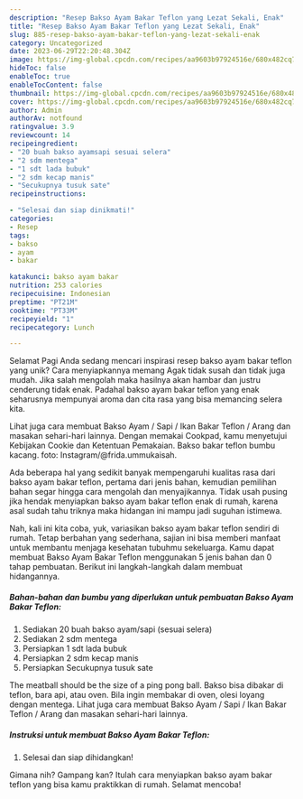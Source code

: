 ```yaml
---
description: "Resep Bakso Ayam Bakar Teflon yang Lezat Sekali, Enak"
title: "Resep Bakso Ayam Bakar Teflon yang Lezat Sekali, Enak"
slug: 885-resep-bakso-ayam-bakar-teflon-yang-lezat-sekali-enak
category: Uncategorized
date: 2023-06-29T22:20:48.304Z
image: https://img-global.cpcdn.com/recipes/aa9603b97924516e/680x482cq70/bakso-ayam-bakar-teflon-foto-resep-utama.jpg
hideToc: false
enableToc: true
enableTocContent: false
thumbnail: https://img-global.cpcdn.com/recipes/aa9603b97924516e/680x482cq70/bakso-ayam-bakar-teflon-foto-resep-utama.jpg
cover: https://img-global.cpcdn.com/recipes/aa9603b97924516e/680x482cq70/bakso-ayam-bakar-teflon-foto-resep-utama.jpg
author: Admin
authorAv: notfound
ratingvalue: 3.9
reviewcount: 14
recipeingredient:
- "20 buah bakso ayamsapi sesuai selera"
- "2 sdm mentega"
- "1 sdt lada bubuk"
- "2 sdm kecap manis"
- "Secukupnya tusuk sate"
recipeinstructions:

- "Selesai dan siap dinikmati!"
categories:
- Resep
tags:
- bakso
- ayam
- bakar

katakunci: bakso ayam bakar 
nutrition: 253 calories
recipecuisine: Indonesian
preptime: "PT21M"
cooktime: "PT33M"
recipeyield: "1"
recipecategory: Lunch

---
```



Selamat Pagi Anda sedang mencari inspirasi resep bakso ayam bakar teflon yang unik? Cara menyiapkannya memang Agak tidak susah dan tidak juga mudah. Jika salah mengolah maka hasilnya akan hambar dan justru cenderung tidak enak. Padahal bakso ayam bakar teflon yang enak seharusnya mempunyai aroma dan cita rasa yang bisa memancing selera kita.


Lihat juga cara membuat Bakso Ayam / Sapi / Ikan Bakar Teflon / Arang dan masakan sehari-hari lainnya. Dengan memakai Cookpad, kamu menyetujui Kebijakan Cookie dan Ketentuan Pemakaian. Bakso bakar teflon bumbu kacang. foto: Instagram/@frida.ummukaisah.

Ada beberapa hal yang sedikit banyak mempengaruhi kualitas rasa dari bakso ayam bakar teflon, pertama dari jenis bahan, kemudian pemilihan bahan segar hingga cara mengolah dan menyajikannya. Tidak usah pusing jika hendak menyiapkan bakso ayam bakar teflon enak di rumah, karena asal sudah tahu triknya maka hidangan ini mampu jadi suguhan istimewa.


Nah, kali ini kita coba, yuk, variasikan bakso ayam bakar teflon sendiri di rumah. Tetap berbahan yang sederhana, sajian ini bisa memberi manfaat untuk membantu menjaga kesehatan tubuhmu sekeluarga. Kamu dapat membuat Bakso Ayam Bakar Teflon menggunakan 5 jenis bahan dan 0 tahap pembuatan. Berikut ini langkah-langkah dalam membuat hidangannya.

<!--inarticleads1-->

##### Bahan-bahan dan bumbu yang diperlukan untuk pembuatan Bakso Ayam Bakar Teflon:

1. Sediakan 20 buah bakso ayam/sapi (sesuai selera)
1. Sediakan 2 sdm mentega
1. Persiapkan 1 sdt lada bubuk
1. Persiapkan 2 sdm kecap manis
1. Persiapkan Secukupnya tusuk sate


The meatball should be the size of a ping pong ball. Bakso bisa dibakar di teflon, bara api, atau oven. Bila ingin membakar di oven, olesi loyang dengan mentega. Lihat juga cara membuat Bakso Ayam / Sapi / Ikan Bakar Teflon / Arang dan masakan sehari-hari lainnya. 

<!--inarticleads2-->

##### Instruksi untuk membuat Bakso Ayam Bakar Teflon:


1. Selesai dan siap dihidangkan!



Gimana nih? Gampang kan? Itulah cara menyiapkan bakso ayam bakar teflon yang bisa kamu praktikkan di rumah. Selamat mencoba!
